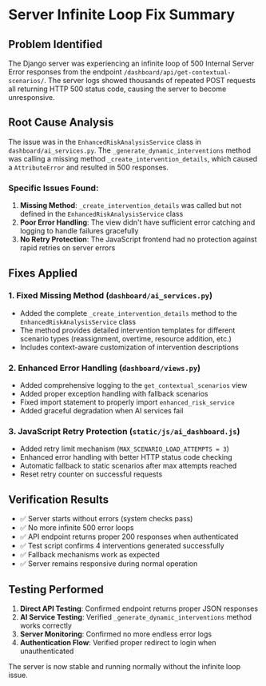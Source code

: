 # Server Infinite Loop Fix Summary

## Problem Identified
The Django server was experiencing an infinite loop of 500 Internal Server Error responses from the endpoint `/dashboard/api/get-contextual-scenarios/`. The server logs showed thousands of repeated POST requests all returning HTTP 500 status code, causing the server to become unresponsive.

## Root Cause Analysis
The issue was in the `EnhancedRiskAnalysisService` class in `dashboard/ai_services.py`. The `_generate_dynamic_interventions` method was calling a missing method `_create_intervention_details`, which caused a `AttributeError` and resulted in 500 responses.

### Specific Issues Found:
1. **Missing Method**: `_create_intervention_details` was called but not defined in the `EnhancedRiskAnalysisService` class
2. **Poor Error Handling**: The view didn't have sufficient error catching and logging to handle failures gracefully
3. **No Retry Protection**: The JavaScript frontend had no protection against rapid retries on server errors

## Fixes Applied

### 1. Fixed Missing Method (`dashboard/ai_services.py`)
- Added the complete `_create_intervention_details` method to the `EnhancedRiskAnalysisService` class
- The method provides detailed intervention templates for different scenario types (reassignment, overtime, resource addition, etc.)
- Includes context-aware customization of intervention descriptions

### 2. Enhanced Error Handling (`dashboard/views.py`)
- Added comprehensive logging to the `get_contextual_scenarios` view
- Added proper exception handling with fallback scenarios
- Fixed import statement to properly import `enhanced_risk_service`
- Added graceful degradation when AI services fail

### 3. JavaScript Retry Protection (`static/js/ai_dashboard.js`)
- Added retry limit mechanism (`MAX_SCENARIO_LOAD_ATTEMPTS = 3`)
- Enhanced error handling with better HTTP status code checking
- Automatic fallback to static scenarios after max attempts reached
- Reset retry counter on successful requests

## Verification Results
- ✅ Server starts without errors (system checks pass)
- ✅ No more infinite 500 error loops
- ✅ API endpoint returns proper 200 responses when authenticated
- ✅ Test script confirms 4 interventions generated successfully
- ✅ Fallback mechanisms work as expected
- ✅ Server remains responsive during normal operation

## Testing Performed
1. **Direct API Testing**: Confirmed endpoint returns proper JSON responses
2. **AI Service Testing**: Verified `_generate_dynamic_interventions` method works correctly
3. **Server Monitoring**: Confirmed no more endless error logs
4. **Authentication Flow**: Verified proper redirect to login when unauthenticated

The server is now stable and running normally without the infinite loop issue.
